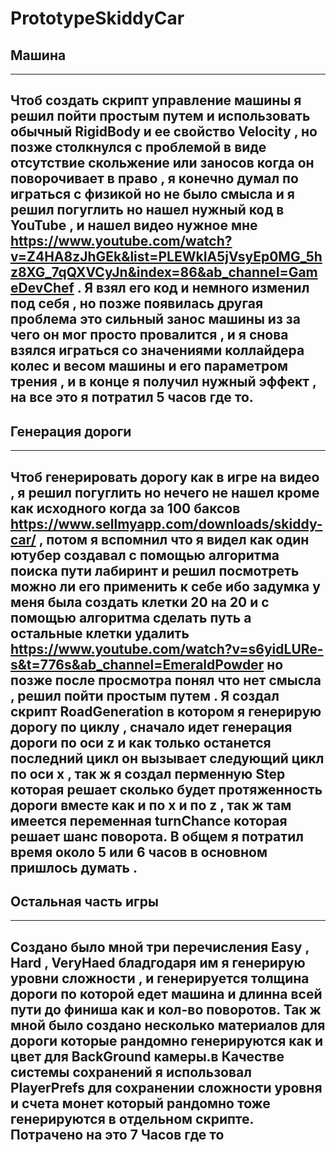 # PrototypeSkiddyCar

## Машина
---
Чтоб создать скрипт управление машины я решил пойти простым путем и использовать обычный RigidBody и ее свойство Velocity , но позже столкнулся с проблемой в виде отсутствие скольжение или заносов когда он поворочивает в право , я конечно думал по играться с физикой но не было смысла и я решил погуглить но нашел нужный код в YouTube , и нашел видео нужное мне  https://www.youtube.com/watch?v=Z4HA8zJhGEk&list=PLEWkIA5jVsyEp0MG_5hz8XG_7qQXVCyJn&index=86&ab_channel=GameDevChef . Я взял его код и немного изменил под себя , но позже появилась другая проблема это сильный занос машины из за чего он мог просто провалится , и  я снова взялся играться со значениями коллайдера колес и весом машины и его параметром трения , и в конце я получил нужный эффект , на все это я потратил 5 часов где то.
---

## Генерация дороги 

---
Чтоб генерировать дорогу как в игре на видео , я решил погуглить но нечего не нашел кроме как исходного когда за 100 баксов https://www.sellmyapp.com/downloads/skiddy-car/
, потом я вспомнил что я видел как один ютубер создавал с помощью алгоритма поиска пути лабиринт и решил посмотреть можно ли его применить к себе ибо задумка у меня была создать клетки 20 на 20 и с помощью алгоритма сделать путь а остальные клетки удалить https://www.youtube.com/watch?v=s6yidLURe-s&t=776s&ab_channel=EmeraldPowder но позже после просмотра понял что нет смысла , решил пойти простым путем . Я создал скрипт RoadGeneration в котором я генерирую дорогу по циклу , сначало идет генерация дороги по оси z и как только останется последний цикл он вызывает следующий цикл по оси x , так ж я создал перменную Step которая решает сколько будет протяженность дороги вместе как и по x и по z , так ж там имеется переменная turnChance которая решает шанс поворота. В общем я потратил время около 5 или 6 часов в основном пришлось думать .
---

## Остальная часть игры 

---
Создано было мной три перечисления Easy , Hard , VeryHaed бладгодаря им я генерирую уровни сложности  , и генерируется толщина дороги по которой едет машина и длинна всей пути до финиша как и кол-во поворотов. Так ж мной было создано несколько материалов для дороги которые рандомно генерируются как и цвет для BackGround камеры.в Качестве системы сохранений я использовал PlayerPrefs для сохранении сложности уровня и счета монет который рандомно тоже генерируются в отдельном скрипте. Потрачено на это 7 Часов где то
---
